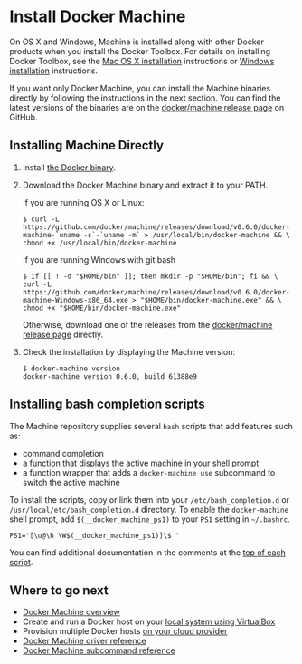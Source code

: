 <!--[metadata]>
+++
title = "Install Machine"
description = "How to install Docker Machine"
keywords = ["machine, orchestration, install, installation, docker, documentation"]
[menu.main]
parent="workw_machine"
weight=-80
+++
<![end-metadata]-->

# Install Docker Machine

On OS X and Windows, Machine is installed along with other Docker products when
you install the Docker Toolbox. For details on installing Docker Toolbox, see
the <a href="https://docs.docker.com/installation/mac/" target="_blank">Mac OS X
installation</a> instructions or <a
href="https://docs.docker.com/installation/windows" target="_blank">Windows
installation</a> instructions.

If you want only Docker Machine, you can install the Machine binaries directly by following the instructions in the next section. You can find the latest versions of the binaries are on the <a href="https://github.com/docker/machine/releases/" target="_blank"> docker/machine release page</a> on GitHub.

## Installing Machine Directly

1.  Install <a href="https://docs.docker.com/installation/"
    target="_blank">the Docker binary</a>.

2.  Download the Docker Machine binary and extract it to your PATH.

    If you are running OS X or Linux:

        $ curl -L https://github.com/docker/machine/releases/download/v0.6.0/docker-machine-`uname -s`-`uname -m` > /usr/local/bin/docker-machine && \
        chmod +x /usr/local/bin/docker-machine

    If you are running Windows with git bash

        $ if [[ ! -d "$HOME/bin" ]]; then mkdir -p "$HOME/bin"; fi && \
        curl -L https://github.com/docker/machine/releases/download/v0.6.0/docker-machine-Windows-x86_64.exe > "$HOME/bin/docker-machine.exe" && \
        chmod +x "$HOME/bin/docker-machine.exe"

    Otherwise, download one of the releases from the <a href="https://github.com/docker/machine/releases/" target="_blank"> docker/machine release page</a> directly.

3.  Check the installation by displaying the Machine version:

        $ docker-machine version
        docker-machine version 0.6.0, build 61388e9

## Installing bash completion scripts

The Machine repository supplies several `bash` scripts that add features such
as:

-   command completion
-   a function that displays the active machine in your shell prompt
-   a function wrapper that adds a `docker-machine use` subcommand to switch the
    active machine

To install the scripts, copy or link them into your `/etc/bash_completion.d` or
`/usr/local/etc/bash_completion.d` directory. To enable the `docker-machine` shell
prompt, add `$(__docker_machine_ps1)` to your `PS1` setting in `~/.bashrc`.

    PS1='[\u@\h \W$(__docker_machine_ps1)]\$ '

You can find additional documentation in the comments at the <a href="https://github.com/docker/machine/tree/master/contrib/completion/bash" target="_blank">top of each script</a>.

## Where to go next

-   [Docker Machine overview](overview.md)
-   Create and run a Docker host on your [local system using VirtualBox](get-started.md)
-   Provision multiple Docker hosts [on your cloud provider](get-started-cloud.md)
-   <a href="https://docs.docker.com/machine/drivers/" target="_blank">Docker Machine driver reference</a>
-   <a href="https://docs.docker.com/machine/reference/" target="_blank">Docker Machine subcommand reference</a>
